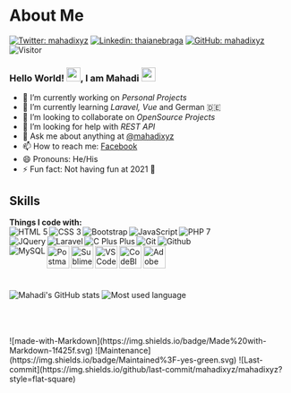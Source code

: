 # About Me


[![Twitter: mahadixyz](https://img.shields.io/twitter/follow/mahadixyz?style=social)](https://twitter.com/mahadixyz)
[![Linkedin: thaianebraga](https://img.shields.io/badge/-mahadixyz-blue?style=flat-square&logo=Linkedin&logoColor=white&link=https://www.linkedin.com/in/mahadixyz/)](https://www.linkedin.com/in/mahadixyz/)
[![GitHub: mahadixyz](https://img.shields.io/github/followers/mahadixyz?label=follow&style=social)](https://github.com/mahadixyz)
![Visitor](https://komarev.com/ghpvc/?username=mahadixyz&color=blueviolet&style=flat-square) 




### Hello World! <img src="https://media.giphy.com/media/hvRJCLFzcasrR4ia7z/giphy.gif" width="25px">, I am Mahadi <img src="https://emojis.slackmojis.com/emojis/images/1531849430/4246/blob-sunglasses.gif?1531849430" width="25px"/> 


- 🔭 I’m currently working on *Personal Projects*
- 🌱 I’m currently learning *Laravel, Vue* and German 🇩🇪
- 👯 I’m looking to collaborate on *OpenSource Projects*
- 🤔 I’m looking for help with *REST API*
- 💬 Ask me about anything at [@mahadixyz](https://twitter.com/mahadixyz)
- 📫 How to reach me: [Facebook](https://facebook.com/mahadixyz)
- 😄 Pronouns: He/His
- ⚡ Fun fact: Not having fun at 2021 😤

## Skills

**Things I code with:**
<br>
<img align="left" alt="HTML 5" title="HTML 5" src="https://img.shields.io/badge/HTML5-E34F26?style=for-the-badge&logo=html5&logoColor=white" />
<img align="left" alt="CSS 3" title="CSS 3" src="https://img.shields.io/badge/CSS3-1572B6?style=for-the-badge&logo=css3&logoColor=white" />
<img align="left" alt="Bootstrap" title="Bootstrap" src="https://img.shields.io/badge/Bootstrap-563D7C?style=for-the-badge&logo=bootstrap&logoColor=white" />
<img align="left" alt="JavaScript" title="JavaScript" src="https://img.shields.io/badge/JavaScript-F7DF1E?style=for-the-badge&logo=javascript&logoColor=black" />
<img align="left" alt="PHP 7" title="PHP 7" src="https://img.shields.io/badge/PHP-777BB4?style=for-the-badge&logo=php&logoColor=white" />
<br>
<img align="left" alt="JQuery" title="SQL" src="https://img.shields.io/badge/jQuery-0769AD?style=for-the-badge&logo=jquery&logoColor=white" />
<img align="left" alt="Laravel" title="Laravel" src="https://img.shields.io/badge/Laravel-FF2D20?style=for-the-badge&logo=laravel&logoColor=white" />
<img align="left" alt="C Plus Plus" title="C Plus Plus" src="https://img.shields.io/badge/C%2B%2B-00599C?style=for-the-badge&logo=c%2B%2B&logoColor=white" />
<img align="left" alt="Git" title="Git" src="https://img.shields.io/badge/git%20-%23F05033.svg?&style=for-the-badge&logo=git&logoColor=white" />
<img align="left" alt="Github" title="Github" src="https://img.shields.io/badge/GitHub-100000?style=for-the-badge&logo=github&logoColor=white" />
<br>
<img align="left" alt="MySQL" title="MySQL" src="https://img.shields.io/badge/MySQL-00000F?style=for-the-badge&logo=mysql&logoColor=white" />
<img align="left" alt="Postman" title="Postman" width="40px" src="https://raw.githubusercontent.com/mahadixyz/mahadixyz/master/logo/postman.jpg" />
<img align="left" alt="Sublime Text 3" title="Sublime Text 3" width="40px" src="https://raw.githubusercontent.com/mahadixyz/mahadixyz/master/logo/sublime-text.jpg" />
<img align="left" alt="VS Code" title="VS Code" width="40px" src="https://raw.githubusercontent.com/mahadixyz/mahadixyz/master/logo/vs-code.jpg" />
<img align="left" alt="CodeBlocks" title="CodeBlocks" width="40px" src="https://raw.githubusercontent.com/mahadixyz/mahadixyz/master/logo/codeblocks.jpg" />
<img align="left" alt="Adobe Photoshop" title="Adobe Photoshop" width="40px" src="https://img.shields.io/badge/adobe%20photoshop%20-%2331A8FF.svg?&style=for-the-badge&logo=adobe%20photoshop&logoColor=white" />

<br>
<br>
<br>

![Mahadi's GitHub stats](https://github-readme-stats.vercel.app/api?username=mahadixyz&show_icons=true&theme=dracula)
![Most used language](https://github-readme-stats.vercel.app/api/top-langs/?username=mahadixyz&theme=dracula)

<br>
<br>
<br>
![made-with-Markdown](https://img.shields.io/badge/Made%20with-Markdown-1f425f.svg)
![Maintenance](https://img.shields.io/badge/Maintained%3F-yes-green.svg)
![Last-commit](https://img.shields.io/github/last-commit/mahadixyz/mahadixyz?style=flat-square)


